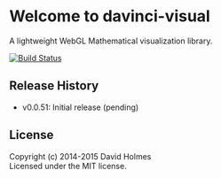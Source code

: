 # Welcome to davinci-visual

A lightweight WebGL Mathematical visualization library.

[![Build Status](https://travis-ci.org/geometryzen/davinci-visual.png)](https://travis-ci.org/geometryzen/davinci-visual)

## Release History
* v0.0.51: Initial release (pending)

## License
Copyright (c) 2014-2015 David Holmes  
Licensed under the MIT license.

